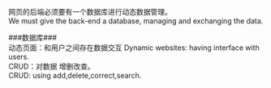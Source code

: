 网页的后端必须要有一个数据库进行动态数据管理。  
We must give the back-end a database, managing and exchanging the data.  
  
###数据库###  
动态页面：和用户之间存在数据交互 Dynamic websites: having interface with users.  
CRUD：对数据 增删改查。  
CRUD: using add,delete,correct,search.  
